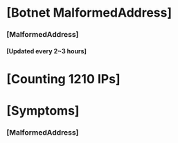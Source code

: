 # [Botnet MalformedAddress]
### [MalformedAddress]
#### [Updated every 2~3 hours]

# [Counting 1210 IPs]

# [Symptoms] 
###   [MalformedAddress]
